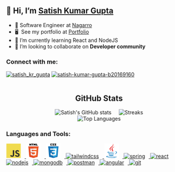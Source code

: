 ## 👋 Hi, I’m [Satish Kumar Gupta](https://www.linkedin.com/in/satish-kumar-gupta-b20169160/)
- 💼 Software Engineer at [Nagarro](https://www.nagarro.com/en)
- 🖥️  See my portfolio at [Portfolio](https://satishkumargupta.netlify.app/)
- 🌱 I’m currently learning React and NodeJS
- 💞️ I’m looking to collaborate on **Developer community**

<h3 align="left">Connect with me:</h3>
<p align="left">
  <a href="https://twitter.com/satish_kr_gupta" target="_blank"><img src="https://raw.githubusercontent.com/rahuldkjain/github-profile-readme-generator/master/src/images/icons/Social/twitter.svg" alt="satish_kr_gupta" height="30" width="40" /></a>
  <a href="https://linkedin.com/in/satish-kumar-gupta-b20169160" target="_blank"><img src="https://raw.githubusercontent.com/rahuldkjain/github-profile-readme-generator/master/src/images/icons/Social/linked-in-alt.svg" alt="satish-kumar-gupta-b20169160" height="30" width="40" /></a>
</p>

<div align="center" style="display: flex; flex-direction: column; align-items: center;">
  <h2>GitHub Stats</h2>
  <div style="display: flex; justify-content: center;">
    <img src="https://github-readme-stats.vercel.app/api?username=satishgupta07&theme=nightowl&show_icons=true" alt="Satish's GitHub stats" style="margin-right: 20px;">
    <img src="https://github-readme-streak-stats.herokuapp.com/?user=satishgupta07" alt="Streaks">
  </div>
  <div style="text-align: center;">
    <img src="https://github-readme-stats.vercel.app/api/top-langs/?username=satishgupta07&layout=compact&theme=buefy&hide_border=true" alt="Top Languages">
  </div>
</div>

### Languages and Tools:

<p align="left">
  <a href="https://developer.mozilla.org/en-US/docs/Web/JavaScript" target="_blank" rel="noreferrer">
    <img src="https://raw.githubusercontent.com/devicons/devicon/master/icons/javascript/javascript-original.svg" alt="JavaScript" width="40" height="40" style="margin-right: 10px;" />
  </a>
  <a href="https://www.w3.org/html/" target="_blank" rel="noreferrer">
    <img src="https://raw.githubusercontent.com/devicons/devicon/master/icons/html5/html5-original-wordmark.svg" alt="HTML5" width="40" height="40" style="margin-right: 10px;" />
  </a>
  <a href="https://www.w3schools.com/css/" target="_blank" rel="noreferrer">
    <img src="https://raw.githubusercontent.com/devicons/devicon/master/icons/css3/css3-original-wordmark.svg" alt="CSS3" width="40" height="40" style="margin-right: 10px;" />
  </a>
  <a href="https://tailwindui.com/" target="_blank" rel="noreferrer">
    <img src="https://cdn.jsdelivr.net/gh/devicons/devicon/icons/tailwindcss/tailwindcss-original-wordmark.svg" alt="tailwindcss" width="40" height="40" style="margin-right: 10px;" />  
  </a>
  <a href="https://www.java.com" target="_blank" rel="noreferrer">
    <img src="https://raw.githubusercontent.com/devicons/devicon/master/icons/java/java-original.svg" alt="Java" width="40" height="40" style="margin-right: 10px;" />
  </a>
  <a href="https://spring.io/" target="_blank" rel="noreferrer">
    <img src="https://cdn.jsdelivr.net/gh/devicons/devicon/icons/spring/spring-original.svg" alt="spring" width="40" height="40" style="margin-right: 10px;" />
  </a>
  <a href="https://react.dev/" target="_blank" rel="noreferrer">
    <img src="https://cdn.jsdelivr.net/gh/devicons/devicon/icons/react/react-original.svg" alt="react" width="40" height="40" style="margin-right: 10px;" />
  </a>
  <a href="https://nodejs.org/" target="_blank" rel="noreferrer">
    <img src="https://cdn.jsdelivr.net/gh/devicons/devicon/icons/nodejs/nodejs-original-wordmark.svg" alt="nodejs" width="40" height="40" style="margin-right: 10px;" />
  </a>
  <a href="https://www.mongodb.com/" target="_blank" rel="noreferrer">
    <img src="https://cdn.jsdelivr.net/gh/devicons/devicon/icons/mongodb/mongodb-original-wordmark.svg" alt="mongodb" width="40" height="40" style="margin-right: 10px;" />
  </a>
  <a href="https://postman.com" target="_blank" rel="noreferrer">
    <img src="https://www.vectorlogo.zone/logos/getpostman/getpostman-icon.svg" alt="postman" width="40" height="40" style="margin-right: 10px;" />
  </a>
  <a href="https://angular.dev/" target="_blank" rel="noreferrer">
    <img src="https://cdn.jsdelivr.net/gh/devicons/devicon/icons/angularjs/angularjs-original.svg" alt="angular" width="40" height="40" style="margin-right: 10px;" />
  </a>
  <a href="https://git-scm.com/" target="_blank" rel="noreferrer">
    <img src="https://www.vectorlogo.zone/logos/git-scm/git-scm-icon.svg" alt="git" width="40"height="40" />
  </a>
</p>


<!---
satishgupta07/satishgupta07 is a ✨ special ✨ repository because its `README.md` (this file) appears on your GitHub profile.
You can click the Preview link to take a look at your changes.
--->
